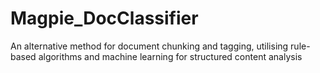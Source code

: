 # Magpie_DocClassifier 
An alternative method for document chunking and tagging, utilising rule-based algorithms and machine learning for structured content analysis
